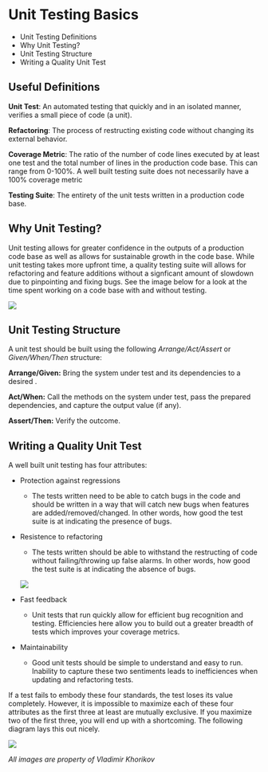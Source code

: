 # Unit Testing Basics

- Unit Testing Definitions
- Why Unit Testing?
- Unit Testing Structure
- Writing a Quality Unit Test

## **Useful Definitions**

**Unit Test**: An automated testing that quickly and in an isolated manner, verifies a small piece of code (a unit).

**Refactoring**: The process of restructing existing code without changing its external behavior.

**Coverage Metric**: The ratio of the number of code lines executed by at least one test and the total number of lines in the production code base. This can range from 0-100%. A well built testing suite does not necessarily have a 100% coverage metric

**Testing Suite**: The entirety of the unit tests written in a production code base.

## **Why Unit Testing?**
Unit testing allows for greater confidence in the outputs of a production code base as well as allows for sustainable growth in the code base. While unit testing takes more upfront time, a quality testing suite will allows for refactoring and feature additions without a signficant amount of slowdown due to pinpointing and fixing bugs. See the image below for a look at the time spent working on a code base with and without testing.

![](dev_cycle.jpg)

## **Unit Testing Structure**
A unit test should be built using the following *Arrange/Act/Assert* or *Given/When/Then* structure:

**Arrange/Given:** Bring the system under test and its dependencies to a desired .

**Act/When:** Call the methods on the system under test, pass the prepared dependencies, and capture the output value (if any).

**Assert/Then:** Verify the outcome.

## **Writing a Quality Unit Test**

A well built unit testing has four attributes:
- Protection against regressions
    - The tests written need to be able to catch bugs in the code and should be written in a way that will catch new bugs when features are added/removed/changed. In other words, how good the test suite is at indicating the presence of bugs.
- Resistence to refactoring
    - The tests written should be able to withstand the restructing of code without failing/throwing up false alarms. In other words, how good the test suite is at indicating the absence of bugs.

    ![](unit_testing_error_types.bmp)

- Fast feedback
    - Unit tests that run quickly allow for efficient bug recognition and testing. Efficiencies here allow you to build out a greater breadth of tests which improves your coverage metrics.
- Maintainability
    - Good unit tests should be simple to understand and easy to run. Inability to capture these two sentiments leads to inefficiences when updating and refactoring tests.

If a test fails to embody these four standards, the test loses its value completely. However, it is impossible to maximize each of these four attributes as the first three at least are mutually exclusive. If you maximize two of the first three, you will end up with a shortcoming. The following diagram lays this out nicely.

![](unit_testing_venn_diagram.bmp)



*All images are property of Vladimir Khorikov*